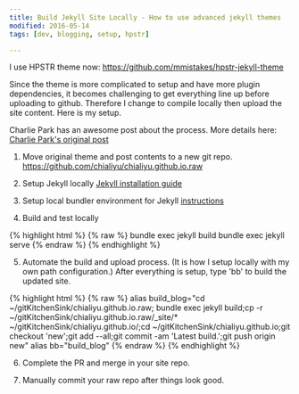 ```yaml
---
title: Build Jekyll Site Locally - How to use advanced jekyll themes
modified: 2016-05-14
tags: [dev, blogging, setup, hpstr]

---
```


I use HPSTR theme now: https://github.com/mmistakes/hpstr-jekyll-theme

Since the theme is more complicated to setup and have more plugin dependencies, it becomes challenging to get everything line up before uploading to github.
Therefore I change to compile locally then upload the site content.
Here is my setup.

Charlie Park has an awesome post about the process.  More details here:
[Charlie Park's original post](http://charliepark.org/jekyll-with-plugins/)

1.  Move original theme and post contents to a new git repo.
https://github.com/chialiyu/chialiyu.github.io.raw

2.  Setup Jekyll locally [Jekyll installation guide](https://jekyllrb.com/docs/installation/)

3.  Setup local bundler environment for Jekyll [instructions](https://help.github.com/articles/setting-up-your-github-pages-site-locally-with-jekyll/#step-2-install-jekyll-using-bundler)

4.  Build and test locally

{% highlight html %}
{% raw %}
bundle exec jekyll build
bundle exec jekyll serve
{% endraw %}
{% endhighlight %}

5.  Automate the build and upload process.  (It is how I setup locally with my own path configuration.)
    After everything is setup, type 'bb' to build the updated site.

{% highlight html %}
{% raw %}
alias build_blog="cd ~/gitKitchenSink/chialiyu.github.io.raw; bundle exec jekyll build;cp -r ~/gitKitchenSink/chialiyu.github.io.raw/_site/* ~/gitKitchenSink/chialiyu.github.io/;cd ~/gitKitchenSink/chialiyu.github.io;git checkout 'new';git add --all;git commit -am 'Latest build.';git push origin new"
alias bb="build_blog"
{% endraw %}
{% endhighlight %}

6.  Complete the PR and merge in your site repo.

7.  Manually commit your raw repo after things look good.
